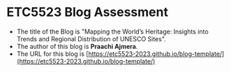 
# ETC5523 Blog Assessment

* The title of the Blog is "Mapping the World’s Heritage: Insights into Trends and Regional Distribution of UNESCO Sites".
* The author of this blog is **Praachi Ajmera**.
* The URL for this blog is [https://etc5523-2023.github.io/blog-template/](https://etc5523-2023.github.io/blog-template/)
